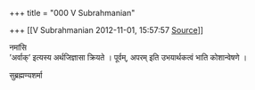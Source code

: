 +++
title = "000 V Subrahmanian"

+++
[[V Subrahmanian	2012-11-01, 15:57:57 [Source](https://groups.google.com/g/bvparishat/c/QWf_v0-PnNY)]]



नमांसि  
’अर्वाक्’ इत्यस्य अर्थजिज्ञासा क्रियते । पूर्वम्, अपरम् इति उभयार्थकत्वं भाति कोशान्वेषणे ।  
  
सुब्रह्मण्यशर्मा  

